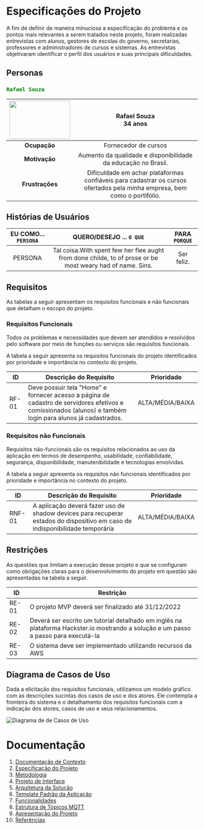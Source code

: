 
# Especificações do Projeto

A fim de definir de maneira minuciosa a especificação do problema e os pontos mais relevantes a serem tratados neste projeto, foram realizadas entrevistas com alunos, gestores de escolas do governo, secretarias, professores e administradores de cursos e sistemas. As entrevistas objetivaram identificar o perfil dos usuários e suas principais dificuldades.


## Personas
 
### <span style="color:Green">**`Rafael Souza`**

|<img src="img.jpg" width="160" height="100">   | **Rafael Souza** <br> 34 anos   |
|:---------------------------------------:|:-------------------------------:|
|**Ocupação** | Fornecedor de cursos
|**Motivação** | Aumento da qualidade e disponibilidade da educação no Brasil.
|**Frustrações** | Dificuldade em achar plataformas confiáveis para cadastrar os cursos ofertados pela minha empresa, bem como o portifólio.|

## Histórias de Usuários

| EU COMO... `PERSONA`| QUERO/DESEJO ... `O QUE` |PARA `PORQUE`|
|:---------:|:------------:|:---------------:|
| PERSONA |	Tal coisa.With spent few her flee aught from done childe, to of prose or be most weary had of name. Sins. |	Ser feliz. |

## Requisitos

As tabelas a seguir apresentam os requisitos funcionais e não funcionais que detalham o escopo do projeto.

### Requisitos Funcionais

Todos os problemas e necessidades que devem ser atendidos e resolvidos pelo software por meio de funções ou serviços são requisitos funcionais. 

A tabela a seguir apresenta os requisitos funcionais do projeto identificados por prioridade e importância no contexto do projeto.

|ID    |Descrição do Requisito| Prioridade |
|------|----------------------|------------|
|RF-01|	Deve possuir tela "Home" e fornecer acesso a página de cadastro de servidores efetivos e comissionados (alunos) e também login para alunos já cadastrados.|ALTA/MÉDIA/BAIXA|


### Requisitos não Funcionais

Requisitos não-funcionais são os requisitos relacionados ao uso da aplicação em termos de desempenho, usabilidade, confiabilidade, segurança, disponibilidade, manutenibilidade e tecnologias envolvidas. 

A tabela a seguir apresenta os requisitos não funcionais identificados por prioridade e importância no contexto do projeto.

|ID  | Descrição do Requisito  |Prioridade |
|----|-------------------------|----|
|RNF-01| A aplicação deverá fazer uso de shadow devices para recuperar estados do dispositivo em caso de indisponibilidade temporária |ALTA/MÉDIA/BAIXA|


## Restrições

As questões que limitam a execução desse projeto e que se configuram como obrigações claras para o desenvolvimento do projeto em questão são apresentadas na tabela a seguir.

|ID| Restrição                                             |
|--|-------------------------------------------------------|
|RE-01|	O projeto MVP deverá ser finalizado até 31/12/2022|
|RE-02|	Deverá ser escrito um tutorial detalhado em inglês na plataforma Hackster.io mostrando a solução e um passo a passo para executá-la|
|RE-03|	O sistema deve ser implementado utilizando recursos da AWS|

## Diagrama de Casos de Uso

Dada a elicitação dos requisitos funcionais, utilizamos um modelo gráfico com as descrições sucintas dos casos de uso e dos atores. Ele contempla a fronteira do sistema e o detalhamento dos requisitos funcionais com a indicação dos atores, casos de uso e seus relacionamentos.

![Diagrama de de Casos de Uso](img/img.png)

# Documentação

<ol>
<li><a href="01-documentacao-de-contexto.md"> Documentação de Contexto</a></li>
<li><a href="02-especificacao-do-projeto.md"> Especificação do Projeto</a></li>
<li><a href="03-metodologia.md"> Metodologia</a></li>
<li><a href="04-projeto-de-interface.md"> Projeto de Interface</a></li>
<li><a href="05-arquitetura-da-solucao.md"> Arquitetura da Solução</a></li>
<li><a href="06-template-padrao-da-aplicacao.md"> Template Padrão da Aplicação</a></li>
<li><a href="07-funcionalidades.md"> Funcionalidades</a></li>
<li><a href="estrutura-de-topicos.md"> Estrutura de Tópicos MQTT</a></li>
<li><a href="08-apresentacao-do-projeto.md"> Apresentação do Projeto</a></li>
<li><a href="09-referencias.md"> Referências</a></li>
</ol>